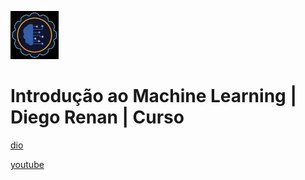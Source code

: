 ![alt text](image.png)

# Introdução ao Machine Learning | Diego Renan | Curso

[dio](https://web.dio.me/course/introducao-ao-machine-learning/learning/abea7270-f3cf-4290-9ea4-d19ea1c06bc6)

[youtube](https://www.youtube.com/playlist?list=PLUFkgDlXfnjtDqamCBYlhh6Gb7RgedBxs)
